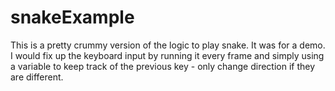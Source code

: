 # snakeExample
This is a pretty crummy version of the logic to play snake.  It was for a demo.  I would fix up the keyboard input by running it every frame and simply using a variable to keep track of the previous key - only change direction if they are different.
